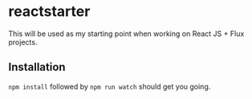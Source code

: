 # reactstarter

This will be used as my starting point when working on React JS + Flux projects.

## Installation

`npm install` followed by `npm run watch` should get you going.

